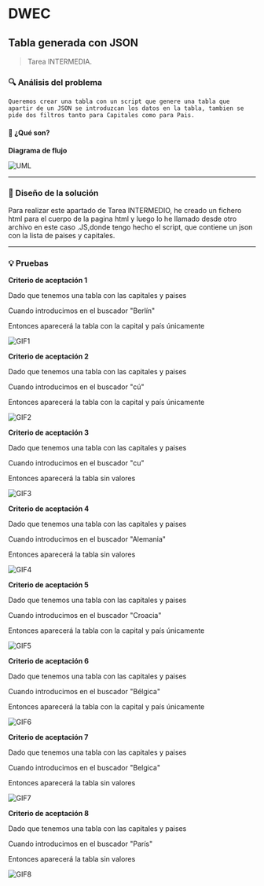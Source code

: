 # DWEC
## Tabla generada con JSON




> Tarea INTERMEDIA.



### 🔍 Análisis del problema



`Queremos crear una tabla con un script que genere una tabla que apartir de un JSON se introduzcan los datos en la tabla,
tambien se pide dos filtros tanto para Capitales como para Pais.`









#### 🤔 ¿Qué son?




**Diagrama de flujo**




![UML](gifts/flujo.PNG)


---




### 📐 Diseño de la solución




Para realizar este apartado de Tarea INTERMEDIO, he creado un fichero html para el cuerpo de la pagina html y luego lo he llamado desde otro archivo en este caso .JS,donde tengo hecho el script, que contiene un json con la lista de paises y capitales.


---




### 💡 Pruebas

**Criterio de aceptación 1**

Dado que tenemos una tabla con las capitales y paises 

Cuando introducimos en el buscador "Berlín"

Entonces aparecerá la tabla con la capital y país únicamente

![GIF1](gifts/1.gif)


**Criterio de aceptación 2**

Dado que tenemos una tabla con las capitales y paises 

Cuando introducimos en el buscador "cú"

Entonces aparecerá la tabla con la capital y país únicamente

![GIF2](gifts/2.gif)


**Criterio de aceptación 3**

Dado que tenemos una tabla con las capitales y paises 

Cuando introducimos en el buscador "cu"

Entonces aparecerá la tabla sin valores

![GIF3](gifts/3.gif)


**Criterio de aceptación 4**

Dado que tenemos una tabla con las capitales y paises 

Cuando introducimos en el buscador "Alemania"

Entonces aparecerá la tabla sin valores

![GIF4](gifts/4.gif)


**Criterio de aceptación 5**

Dado que tenemos una tabla con las capitales y paises 

Cuando introducimos en el buscador "Croacia"

Entonces aparecerá la tabla con la capital y país únicamente

![GIF5](gifts/5.gif)


**Criterio de aceptación 6**

Dado que tenemos una tabla con las capitales y paises 

Cuando introducimos en el buscador "Bélgica"

Entonces aparecerá la tabla con la capital y país únicamente

![GIF6](gifts/6.gif)


**Criterio de aceptación 7**

Dado que tenemos una tabla con las capitales y paises 

Cuando introducimos en el buscador "Belgica"

Entonces aparecerá la tabla sin valores

![GIF7](gifts/7.gif)

**Criterio de aceptación 8**

Dado que tenemos una tabla con las capitales y paises 

Cuando introducimos en el buscador "París"

Entonces aparecerá la tabla sin valores

![GIF8](gifts/8.gif)




